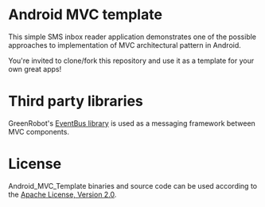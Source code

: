 # Android MVC template

This simple SMS inbox reader application demonstrates one of the possible approaches to implementation of MVC architectural pattern in Android.

You're invited to clone/fork this repository and use it as a template for your own great apps!

# Third party libraries

GreenRobot's [EventBus library](https://github.com/greenrobot/EventBus) is used as a messaging framework between MVC components.

# License

Android_MVC_Template binaries and source code can be used according to the [Apache License, Version 2.0](http://www.apache.org/licenses/LICENSE-2.0).
